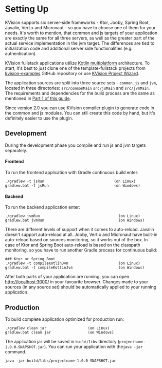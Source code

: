 # Setting Up

KVision supports six server-side frameworks - Ktor, Jooby, Spring Boot, Javalin, Vert.x and Micronaut - so you have to choose one of them for your needs. It's worth to mention, that common and js targets of your application are exactly the same for all three servers, as well as the greater part of the actual service implementation in the jvm target. The differences are tied to initialization code and additional server side functionalities (e.g. authentication).

KVision fullstack applications utilize [Kotlin multiplatform](https://kotlinlang.org/docs/reference/multiplatform.html) architecture. To start, it's best to just clone one of the template-fullstack projects from [kvision-examples](https://github.com/rjaros/kvision-examples) GitHub repository or use [KVision Project Wizard](https://plugins.jetbrains.com/plugin/16533-kvision-project-wizard).

The application sources are split into three source sets - `common`, `js` and `jvm`, located in three directories: `src/commonMain` `src/jsMain` and `src/jvmMain`. The requirements and dependencies for the build process are the same as mentioned in [Part 1 of this guide](broken-reference).

Since version 2.0 you can use KVision compiler plugin to generate code in the common and js modules. You can still create this code by hand, but it's definitely easier to use the plugin. &#x20;

## Development

During the development phase you compile and run js and jvm targets separately.

#### Frontend

To run the frontend application with Gradle continuous build enter:

```
./gradlew -t jsRun                                (on Linux)
gradlew.bat -t jsRun                              (on Windows)
```

#### Backend

To run the backend application enter:

```
./gradlew jvmRun                                    (on Linux)
gradlew.bat jvmRun                                  (on Windows)
```

There are different levels of support when it comes to auto-reload. Javalin doesn't support auto-reload at all. Jooby, Vert.x and Micronaut have built-in auto-reload based on sources monitoring, so it works out of the box. In case of Ktor and Spring Boot auto-reload is based on the classpath monitoring, so you have to run another Gradle process for continuous build:

```
### Ktor or Spring Boot
./gradlew -t compileKotlinJvm                       (on Linux)
gradlew.bat -t compileKotlinJvm                     (on Windows)
```

After both parts of your application are running, you can open [http://localhost:3000/](http://localhost:3000/) in your favourite browser. Changes made to your sources (in any source set) should be automatically applied to your running application.&#x20;

## Production

To build complete application optimized for production run:

```
./gradlew clean jar                   (on Linux)
gradlew.bat clean jar                 (on Windows)
```

The application jar will be saved in `build/libs` directory (`projectname-1.0.0-SNAPSHOT.jar`). You can run your application with  the`java -jar` command.

```
java -jar build/libs/projectname-1.0.0-SNAPSHOT.jar
```
